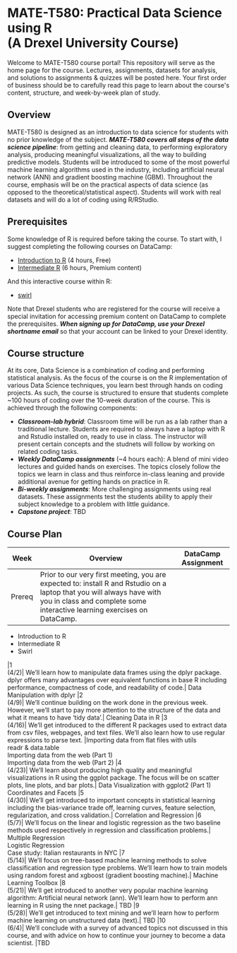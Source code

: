 # MATE-T580: Practical Data Science using R </BR>(A Drexel University Course)

Welcome to MATE-T580 course portal! This repository will serve as the home page for the course. Lectures, assignments, datasets for analysis, and solutions to assignments & quizzes will be posted here. Your first order of business should be to carefully read this page to learn about the course's content, structure, and week-by-week plan of study.  

## Overview
MATE-T580 is designed as an introduction to data science for students with no prior knowledge of the subject. ***MATE-T580 covers all steps of the data science pipeline***: from getting and cleaning data, to performing exploratory analysis, producing meaningful visualizations, all the way to building predictive models. Students will be introduced to some of the most powerful machine learning algorithms used in the industry, including artificial neural network (ANN) and gradient boosting machine (GBM). Throughout the course, emphasis will be on the practical aspects of data science (as opposed to the theoretical/statistical aspect). Students will work with real datasets and will do a lot of coding using R/RStudio. 

## Prerequisites
Some knowledge of R is required before taking the course. To start with, I suggest completing the following courses on DataCamp:
- [Introduction to R](https://www.datacamp.com/courses/free-introduction-to-r) (4 hours, Free)
- [Intermediate R](https://www.datacamp.com/courses/intermediate-r) (6 hours, Premium content)

And this interactive course within R:
- [swirl](http://swirlstats.com/students.html)

Note that Drexel students who are registered for the course will receive a special invitation for accessing premium content on DataCamp to complete the prerequisites. ***When signing up for DataCamp, use your Drexel shortname email*** so that your account can be linked to your Drexel identity.   

## Course structure
At its core, Data Science is a combination of coding and performing statistical analysis. As the focus of the course is on the R implementation of various Data Science techniques, you learn best through hands on coding projects. As such, the course is structured to ensure that students complete ~100 hours of coding over the 10-week duration of the course. This is achieved through the following components:
- ***Classroom-lab hybrid***: Classroom time will be run as a lab rather than a traditional lecture. Students are required to always have a laptop with R and Rstudio installed on, ready to use in class. The instructor will present certain concepts and the studnets will follow by working on related coding tasks.
- ***Weekly DataCamp assignments*** (~4 hours each): A blend of mini video lectures and guided hands on exercises. The topics closely follow the topics we learn in class and thus reinforce in-class leaning and provide additional avenue for getting hands on practice in R.
- ***Bi-weekly assignments***: More challenging assignments using real datasets. These assignments test the students ability to apply their subject knowledge to a problem with little guidance.
- ***Capstone project***: TBD

## Course Plan

Week | Overview | DataCamp Assignment
--- | --- | ---  
Prereq | Prior to our very first meeting, you are expected to: install R and Rstudio on a laptop that you will always have with you in class and complete some interactive learning exercises on DataCamp.|
- Introduction to R
- Intermediate R
- Swirl

|1</BR>(4/2)|	We’ll learn how to manipulate data frames using the dplyr package. dplyr offers many advantages over equivalent functions in base R including performance, compactness of code, and readability of code.| Data Manipulation with dplyr
|2</BR>(4/9)|	We’ll continue building on the work done in the previous week. However, we’ll start to pay more attention to the structure of the data and what it means to have ‘tidy data’.| Cleaning Data in R
|3</BR>(4/16)|	We’ll get introduced to the different R packages used to extract data from csv files, webpages, and text files. We’ll also learn how to use regular expressions to parse text. |Importing data from flat files with utils</BR>readr & data.table</BR>Importing data from the web (Part 1)</BR>Importing data from the web (Part 2)
|4</BR>(4/23)|	We’ll learn about producing high quality and meaningful visualizations in R using the ggplot package. The focus will be on scatter plots, line plots, and bar plots.| Data Visualization with ggplot2 (Part 1)</BR>Coordinates and Facets
|5</BR>(4/30)|	We’ll get introduced to important concepts in statistical learning including the bias-variance trade off, learning curves, feature selection, regularization, and cross validation.|	Correlation and Regression
|6</BR>(5/7)|	We’ll focus on the linear and logistic regression as the two baseline methods used respectively in regression and classification problems.| Multiple Regression</BR>Logistic Regression</BR>Case study: Italian restaurants in NYC
|7</BR>(5/14)|	We’ll focus on tree-based machine learning methods to solve classification and regression type problems. We’ll learn how to train models using random forest and xgboost (gradient boosting machine).|	Machine Learning Toolbox
|8</BR>(5/21)|	We’ll get introduced to another very popular machine learning algorithm: Artificial neural network (ann). We’ll learn how to perform ann learning in R using the nnet package.| TBD	
|9</BR>(5/28)|	We’ll get introduced to text mining and we’ll learn how to perform machine learning on unstructured data (text).| TBD
|10</BR>(6/4)|	We’ll conclude with a survey of advanced topics not discussed in this course, and with advice on how to continue your journey to become a data scientist.	|TBD




